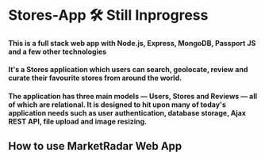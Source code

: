 # Stores-App 🛠 Still Inprogress 
#### This is a full stack web app with Node.js, Express, MongoDB, Passport JS and a few other technologies

#### It's a Stores application which users can search, geolocate, review and curate their favourite stores from around the world.

#### The application has three main models — Users, Stores and Reviews — all of which are relational. It is designed to hit upon many of today's application needs such as user authentication, database storage, Ajax REST API, file upload and image resizing.


## How to use MarketRadar Web App